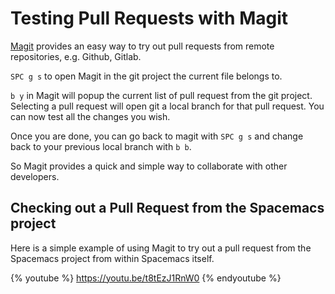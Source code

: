 # Testing Pull Requests with Magit

[Magit](https://magit.vc/) provides an easy way to try out pull requests from remote repositories, e.g. Github, Gitlab.

`SPC g s`  to open Magit in the git project the current file belongs to.

`b y`  in Magit will popup the current list of pull request from the git project.  Selecting a pull request will open git a local branch for that pull request.  You can now test all the changes you wish.

Once you are done, you can go back to magit with `SPC g s` and change back to your previous local branch with `b b`.

So Magit provides a quick and simple way to collaborate with other developers.


## Checking out a Pull Request from the Spacemacs project

Here is a simple example of using Magit to try out a pull request from the Spacemacs project from within Spacemacs itself.

{% youtube %}
https://youtu.be/t8tEzJ1RnW0
{% endyoutube %}
